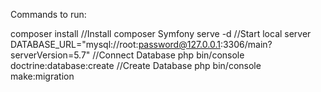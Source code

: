 Commands to run:

composer install //Install composer
Symfony serve -d //Start local server
DATABASE_URL="mysql://root:password@127.0.0.1:3306/main?serverVersion=5.7" //Connect Database
php bin/console doctrine:database:create //Create Database
php bin/console make:migration
